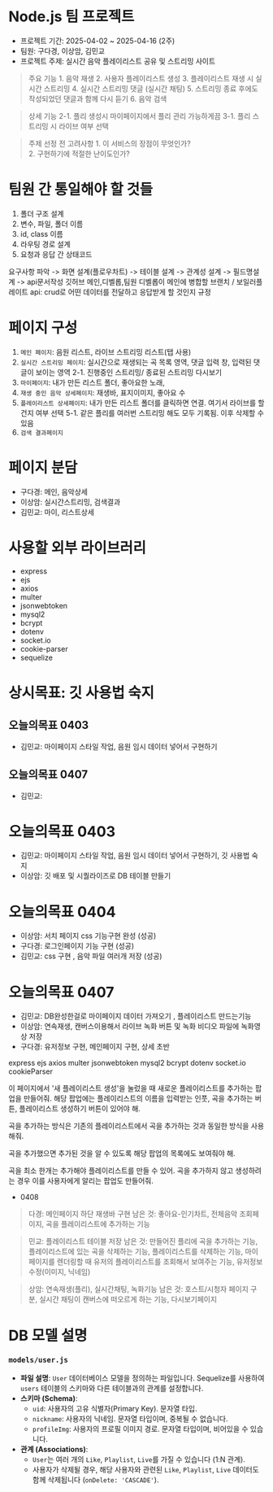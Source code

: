 # Node.js 팀 프로젝트
- 프로젝트 기간: 2025-04-02 ~ 2025-04-16 (2주)
- 팀원: 구다경, 이상암, 김민교
- 프로젝트 주제: 실시간 음악 플레이리스트 공유 및 스트리밍 사이트

> 주요 기능
    1. 음악 재생
    2. 사용자 플레이리스트 생성
    3. 플레이리스트 재생 시 실시간 스트리밍
    4. 실시간 스트리밍 댓글 (실시간 채팅)
    5. 스트리밍 종료 후에도 작성되었던 댓글과 함께 다시 듣기
    6. 음악 검색 

> 상세 기능
    2-1. 플리 생성시 마이페이지에서 플리 관리 가능하게끔 
    3-1. 플리 스트리밍 시 라이브 여부 선택 

> 주제 선정 전 고려사항 
    1. 이 서비스의 장점이 무엇인가?  
    2. 구현하기에 적절한 난이도인가?


# 팀원 간 통일해야 할 것들
1. 폴더 구조 설계
2. 변수, 파일, 폴더 이름 
3. id, class 이름
4. 라우팅 경로 설계
5. 요청과 응답 간 상태코드



요구사항 파악 -> 화면 설계(플로우차트) -> 테이블 설계 -> 관계성 설계 -> 필드명설계 -> api문서작성 
깃허브 메인,디벨롭,팀원   디벨롭이 메인에 병합할 브랜치 / 보일러플레이트 
api: crud로 어떤 데이터를 전달하고 응답받게 할 것인지 규정 

# 페이지 구성
1. `메인 페이지`: 음원 리스트, 라이브 스트리밍 리스트(탭 사용)
2. `실시간 스트리밍 페이지`: 실시간으로 재생되는 곡 목록 영역, 댓글 입력 창, 입력된 댓글이 보이는 영역
    2-1. 진행중인 스트리밍/ 종료된 스트리밍 다시보기
3. `마이페이지`: 내가 만든 리스트 폴더, 좋아요한 노래, 
4. `재생 중인 음악 상세페이지`: 재생바, 표지이미지, 좋아요 수
5. `플레이리스트 상세페이지`: 내가 만든 리스트 폴더를 클릭하면 연결. 여기서 라이브를 할건지 여부 선택
    5-1. 같은 플리를 여러번 스트리밍 해도 모두 기록됨. 이후 삭제할 수 있음
6. `검색 결과페이지`

# 페이지 분담
- 구다경: 메인, 음악상세
- 이상암: 실시간스트리밍, 검색결과
- 김민교: 마이, 리스트상세

# 사용할 외부 라이브러리
- express
- ejs
- axios
- multer
- jsonwebtoken
- mysql2
- bcrypt
- dotenv
- socket.io
- cookie-parser
- sequelize 

# 상시목표: 깃 사용법 숙지
## 오늘의목표 0403
- 김민교: 마이페이지 스타일 작업, 음원 임시 데이터 넣어서 구현하기
## 오늘의목표 0407
- 김민교: 


# 오늘의목표 0403
- 김민교: 마이페이지 스타일 작업, 음원 임시 데이터 넣어서 구현하기, 깃 사용법 숙지
- 이상암: 깃 배포 및 시퀄라이즈로 DB 테이블 만들기

# 오늘의목표 0404
- 이상암: 서치 페이지 css 기능구현 완성 (성공)
- 구다경: 로그인페이지 기능 구현 (성공)
- 김민교: css 구현 , 음악 파일 여러개 저장 (성공)

# 오늘의목표 0407
- 김민교: DB완성한걸로 마이페이지 데이터 가져오기 , 플레이리스트 만드는기능
- 이상암: 연속재생, 캔버스이용해서 라이브 녹화 버튼 및 녹화 비디오 파일에 녹화영상 저장
- 구다경: 유저정보 구현, 메인페이지 구현, 상세 초반
  



express ejs axios multer jsonwebtoken mysql2 bcrypt dotenv socket.io cookieParser



이 페이지에서 '새 플레이리스트 생성'을 눌렀을 때 새로운 플레이리스트를 추가하는 팝업을 만들어줘. 해당 팝업에는 플레이리스트의 이름을 입력받는 인풋, 곡을 추가하는 버튼, 플레이리스트 생성하기 버튼이 있어야 해.

곡을 추가하는 방식은 기존의 플레이리스트에서 곡을 추가하는 것과 동일한 방식을 사용해줘.

곡을 추가했으면 추가된 것을 알 수 있도록 해당 팝업의 목록에도 보여줘야 해.

곡을 최소 한개는 추가해야 플레이리스트를 만들 수 있어. 곡을 추가하지 않고 생성하려는 경우 이를 사용자에게 알리는 팝업도 만들어줘. 







- 0408

> 다경: 메인페이지 하단 재생바 구현 
남은 것: 좋아요-인기차트, 전체음악 조회페이지, 곡을 플레이리스트에 추가하는 기능 

> 민교: 플레이리스트 테이블 저장 
남은 것: 만들어진 플리에 곡을 추가하는 기능, 플레이리스트에 있는 곡을 삭제하는 기능, 플레이리스트를 삭제하는 기능, 마이페이지를 렌더링할 때 유저의 플레이리스트를 조회해서 보여주는 기능, 유저정보 수정(이미지, 닉네임)

> 상암: 연속재생(플리), 실시간채팅, 녹화기능
남은 것: 호스트/시청자 페이지 구분, 실시간 채팅이 캔버스에 떠오르게 하는 기능, 다시보기페이지

# DB 모델 설명
### `models/user.js`
- **파일 설명**: `User` 데이터베이스 모델을 정의하는 파일입니다. Sequelize를 사용하여 `users` 테이블의 스키마와 다른 테이블과의 관계를 설정합니다.
- **스키마 (Schema)**:
    - `uid`: 사용자의 고유 식별자(Primary Key). 문자열 타입.
    - `nickname`: 사용자의 닉네임. 문자열 타입이며, 중복될 수 없습니다.
    - `profileImg`: 사용자의 프로필 이미지 경로. 문자열 타입이며, 비어있을 수 있습니다.
- **관계 (Associations)**:
    - `User`는 여러 개의 `Like`, `Playlist`, `Live`를 가질 수 있습니다 (1:N 관계).
    - 사용자가 삭제될 경우, 해당 사용자와 관련된 `Like`, `Playlist`, `Live` 데이터도 함께 삭제됩니다 (`onDelete: 'CASCADE'`).
